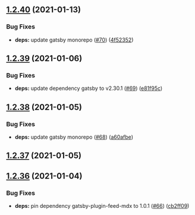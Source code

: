 ## [1.2.40](https://github.com/dds/bosabosa.org/compare/v1.2.39...v1.2.40) (2021-01-13)


### Bug Fixes

* **deps:** update gatsby monorepo ([#70](https://github.com/dds/bosabosa.org/issues/70)) ([4f52352](https://github.com/dds/bosabosa.org/commit/4f5235238cadd6bebc92a5b176e7980f32e5d967))



## [1.2.39](https://github.com/dds/bosabosa.org/compare/v1.2.38...v1.2.39) (2021-01-06)


### Bug Fixes

* **deps:** update dependency gatsby to v2.30.1 ([#69](https://github.com/dds/bosabosa.org/issues/69)) ([e81f95c](https://github.com/dds/bosabosa.org/commit/e81f95c8fce82176b29e4cf6955cbce0096e303c))



## [1.2.38](https://github.com/dds/bosabosa.org/compare/v1.2.37...v1.2.38) (2021-01-05)


### Bug Fixes

* **deps:** update gatsby monorepo ([#68](https://github.com/dds/bosabosa.org/issues/68)) ([a60afbe](https://github.com/dds/bosabosa.org/commit/a60afbe84b9951a1d1f63811b06cb6183bdbdd54))



## [1.2.37](https://github.com/dds/bosabosa.org/compare/v1.2.36...v1.2.37) (2021-01-05)



## [1.2.36](https://github.com/dds/bosabosa.org/compare/v1.2.35...v1.2.36) (2021-01-04)


### Bug Fixes

* **deps:** pin dependency gatsby-plugin-feed-mdx to 1.0.1 ([#66](https://github.com/dds/bosabosa.org/issues/66)) ([cb2ff09](https://github.com/dds/bosabosa.org/commit/cb2ff09660b5be5b6a789fa12a004a5497f2e5cd))



